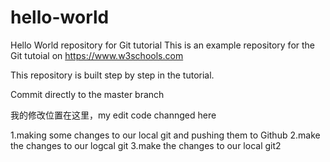 # hello-world
Hello World repository for Git tutorial
This is an example repository for the Git tutoial on https://www.w3schools.com

This repository is built step by step in the tutorial.

Commit directly to the master branch

我的修改位置在这里，my edit code channged here

1.making some changes to our local git and pushing them to Github
2.make the changes to our logcal git
3.make the changes to our local git2

